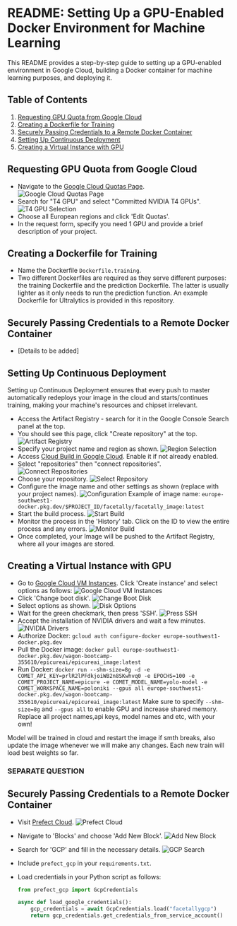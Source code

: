 # README: Setting Up a GPU-Enabled Docker Environment for Machine Learning

This README provides a step-by-step guide to setting up a GPU-enabled environment in Google Cloud, building a Docker container for machine learning purposes, and deploying it.

## Table of Contents

1. [Requesting GPU Quota from Google Cloud](#requesting-gpu-quota-from-google-cloud)
2. [Creating a Dockerfile for Training](#creating-a-dockerfile-for-training)
3. [Securely Passing Credentials to a Remote Docker Container](#securely-passing-credentials-to-a-remote-docker-container)
4. [Setting Up Continuous Deployment](#setting-up-continuous-deployment)
5. [Creating a Virtual Instance with GPU](#creating-a-virtual-instance-with-gpu)

## Requesting GPU Quota from Google Cloud

- Navigate to the [Google Cloud Quotas Page](https://console.cloud.google.com/iam-admin/quotas).
  ![Google Cloud Quotas Page](screenshots/image1.png)
- Search for "T4 GPU" and select "Committed NVIDIA T4 GPUs".
  ![T4 GPU Selection](screenshots/image2.png)
- Choose all European regions and click 'Edit Quotas'.
- In the request form, specify you need 1 GPU and provide a brief description of your project.

## Creating a Dockerfile for Training

- Name the Dockerfile `Dockerfile.training`.
- Two different Dockerfiles are required as they serve different purposes: the training Dockerfile and the prediction Dockerfile. The latter is usually lighter as it only needs to run the prediction function. An example Dockerfile for Ultralytics is provided in this repository.

## Securely Passing Credentials to a Remote Docker Container

- [Details to be added]

## Setting Up Continuous Deployment

Setting up Continuous Deployment ensures that every push to master automatically redeploys your image in the cloud and starts/continues training, making your machine's resources and chipset irrelevant.

- Access the Artifact Registry - search for it in the Google Console Search panel at the top.
- You should see this page, click "Create repository" at the top.
  ![Artifact Registry](screenshots/image12.png)
- Specify your project name and region as shown.
  ![Region Selection](screenshots/image13.png)
- Access [Cloud Build in Google Cloud](https://console.cloud.google.com/cloud-build). Enable it if not already enabled.
- Select "repositories" then "connect repositories".
  ![Connect Repositories](screenshots/image9.png)
- Choose your repository.
  ![Select Repository](screenshots/image10.png)
- Configure the image name and other settings as shown (replace with your project names).
  ![Configuration](screenshots/image11.png)
  Example of image name: `europe-southwest1-docker.pkg.dev/$PROJECT_ID/facetally/facetally_image:latest`
- Start the build process.
  ![Start Build](screenshots/image14.png)
- Monitor the process in the 'History' tab. Click on the ID to view the entire process and any errors.
  ![Monitor Build](screenshots/image15.png)
- Once completed, your Image will be pushed to the Artifact Registry, where all your images are stored.

## Creating a Virtual Instance with GPU

- Go to [Google Cloud VM Instances](https://console.cloud.google.com/compute/instances). Click 'Create instance' and select options as follows:
  ![Google Cloud VM Instances](screenshots/image6.png)
- Click 'Change boot disk'.
  ![Change Boot Disk](screenshots/image16.png)
- Select options as shown.
  ![Disk Options](screenshots/image17.png)
- Wait for the green checkmark, then press 'SSH'.
  ![Press SSH](screenshots/image18.png)
- Accept the installation of NVIDIA drivers and wait a few minutes.
  ![NVIDIA Drivers](screenshots/image19.png)
- Authorize Docker: `gcloud auth configure-docker europe-southwest1-docker.pkg.dev`
- Pull the Docker image: `docker pull europe-southwest1-docker.pkg.dev/wagon-bootcamp-355610/epicureai/epicureai_image:latest`
- Run Docker: `docker run --shm-size=8g -d -e COMET_API_KEY=prlR2lPFdkjoiWB2n8SKwhvq0 -e EPOCHS=100 -e COMET_PROJECT_NAME=epicure -e COMET_MODEL_NAME=yolo-model -e COMET_WORKSPACE_NAME=poloniki --gpus all europe-southwest1-docker.pkg.dev/wagon-bootcamp-355610/epicureai/epicureai_image:latest`
  Make sure to specify `--shm-size=8g` and `--gpus all` to enable GPU and increase shared memory.
  Replace all project names,api keys, model names and etc, with your own!

Model will be trained in cloud and restart the image if smth breaks, also update the image whenever we will make any changes. Each new train will load best weights so far.

### SEPARATE QUESTION

## Securely Passing Credentials to a Remote Docker Container

- Visit [Prefect Cloud](https://app.prefect.cloud/).
  ![Prefect Cloud](screenshots/image3.png)
- Navigate to 'Blocks' and choose 'Add New Block'.
  ![Add New Block](screenshots/image4.png)
- Search for 'GCP' and fill in the necessary details.
  ![GCP Search](screenshots/image5.png)
- Include `prefect_gcp` in your `requirements.txt`.
- Load credentials in your Python script as follows:

  ```python
  from prefect_gcp import GcpCredentials

  async def load_google_credentials():
      gcp_credentials = await GcpCredentials.load("facetallygcp")
      return gcp_credentials.get_credentials_from_service_account()
  ```
